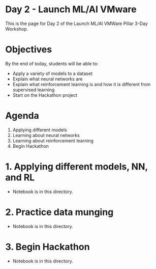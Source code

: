 # Day 2 - Launch ML/AI VMware
This is the page for Day 2 of the Launch ML/AI VMWare Pillar 3-Day Workshop.

# Objectives
By the end of today, students will be able to:

- Apply a variety of models to a dataset
- Explain what neural networks are
- Explain what reinforcement learning is and how it is different from supervised learning
- Start on the Hackathon project

# Agenda
1. Applying different models 
2. Learning about neural networks
3. Learning about reinforcement learning
4. Begin Hackathon

# 1. Applying different models, NN, and RL
- Notebook is in this directory.

# 2. Practice data munging
- Notebook is in this directory.

# 3. Begin Hackathon
- Notebook is in this directory.
